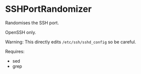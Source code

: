 # SSHPortRandomizer
Randomises the SSH port.

OpenSSH only.

Warning: This directly edits `/etc/ssh/sshd_config` so be careful.

Requires:
- sed
- grep
